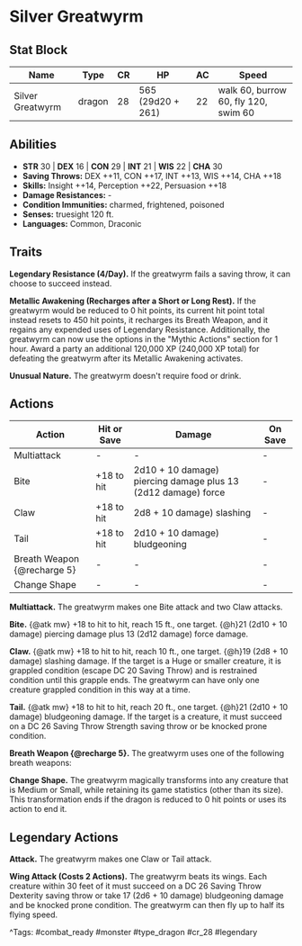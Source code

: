 # Silver Greatwyrm

## Stat Block

| Name | Type | CR | HP | AC | Speed |
|------|------|----|----|----|-------|
| Silver Greatwyrm | dragon | 28 | 565 (29d20 + 261) | 22 | walk 60, burrow 60, fly 120, swim 60 |

## Abilities

- **STR** 30 | **DEX** 16 | **CON** 29 | **INT** 21 | **WIS** 22 | **CHA** 30
- **Saving Throws:** DEX ++11, CON ++17, INT ++13, WIS ++14, CHA ++18  
- **Skills:** Insight ++14, Perception ++22, Persuasion ++18  
- **Damage Resistances:** -  
- **Condition Immunities:** charmed, frightened, poisoned  
- **Senses:** truesight 120 ft.  
- **Languages:** Common, Draconic

## Traits

**Legendary Resistance (4/Day).** If the greatwyrm fails a saving throw, it can choose to succeed instead.

**Metallic Awakening (Recharges after a Short or Long Rest).** If the greatwyrm would be reduced to 0 hit points, its current hit point total instead resets to 450 hit points, it recharges its Breath Weapon, and it regains any expended uses of Legendary Resistance. Additionally, the greatwyrm can now use the options in the "Mythic Actions" section for 1 hour. Award a party an additional 120,000 XP (240,000 XP total) for defeating the greatwyrm after its Metallic Awakening activates.

**Unusual Nature.** The greatwyrm doesn't require food or drink.


## Actions

| Action | Hit or Save | Damage | On Save |
|--------|--------------|--------|----------|
| Multiattack | - | - | - |
| Bite | +18 to hit | 2d10 + 10 damage) piercing damage plus 13 (2d12 damage) force | - |
| Claw | +18 to hit | 2d8 + 10 damage) slashing | - |
| Tail | +18 to hit | 2d10 + 10 damage) bludgeoning | - |
| Breath Weapon {@recharge 5} | - | - | - |
| Change Shape | - | - | - |

**Multiattack.** The greatwyrm makes one Bite attack and two Claw attacks.

**Bite.** {@atk mw} +18 to hit to hit, reach 15 ft., one target. {@h}21 (2d10 + 10 damage) piercing damage plus 13 (2d12 damage) force damage.

**Claw.** {@atk mw} +18 to hit to hit, reach 10 ft., one target. {@h}19 (2d8 + 10 damage) slashing damage. If the target is a Huge or smaller creature, it is grappled condition (escape DC 20 Saving Throw) and is restrained condition until this grapple ends. The greatwyrm can have only one creature grappled condition in this way at a time.

**Tail.** {@atk mw} +18 to hit to hit, reach 20 ft., one target. {@h}21 (2d10 + 10 damage) bludgeoning damage. If the target is a creature, it must succeed on a DC 26 Saving Throw Strength saving throw or be knocked prone condition.

**Breath Weapon {@recharge 5}.** The greatwyrm uses one of the following breath weapons:

**Change Shape.** The greatwyrm magically transforms into any creature that is Medium or Small, while retaining its game statistics (other than its size). This transformation ends if the dragon is reduced to 0 hit points or uses its action to end it.

## Legendary Actions

**Attack.** The greatwyrm makes one Claw or Tail attack.

**Wing Attack (Costs 2 Actions).** The greatwyrm beats its wings. Each creature within 30 feet of it must succeed on a DC 26 Saving Throw Dexterity saving throw or take 17 (2d6 + 10 damage) bludgeoning damage and be knocked prone condition. The greatwyrm can then fly up to half its flying speed.



^Tags: #combat_ready #monster #type_dragon #cr_28 #legendary